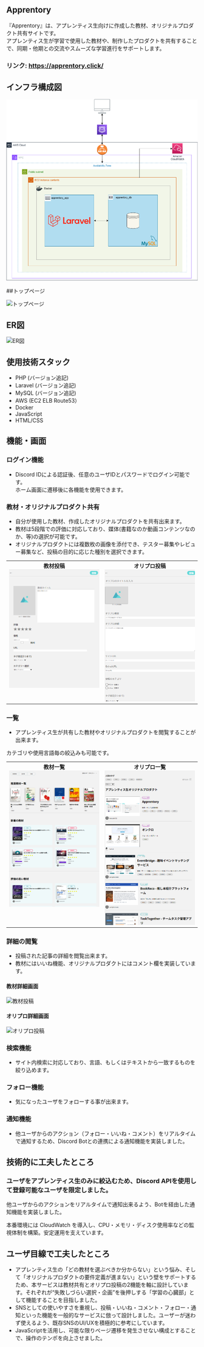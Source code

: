 ## Apprentory
『Apprentory』は、アプレンティス生向けに作成した教材、オリジナルプロダクト共有サイトです。<br>
アプレンティス生が学習で使用した教材や、制作したプロダクトを共有することで、同期・他期との交流やスムーズな学習進行をサポートします。 <br>

### リンク: https://apprentory.click/


## インフラ構成図
![インフラ](./docs/apprentory_diagram.png)

##トップページ

![トップページ](./docs/material_screen.png")

## ER図
![ER図](https://private-user-images.githubusercontent.com/180067613/442844785-bc2391c4-c528-487c-ae58-2750a3a31ffe.png?jwt=eyJhbGciOiJIUzI1NiIsInR5cCI6IkpXVCJ9.eyJpc3MiOiJnaXRodWIuY29tIiwiYXVkIjoicmF3LmdpdGh1YnVzZXJjb250ZW50LmNvbSIsImtleSI6ImtleTUiLCJleHAiOjE3NDcwNjgxODgsIm5iZiI6MTc0NzA2Nzg4OCwicGF0aCI6Ii8xODAwNjc2MTMvNDQyODQ0Nzg1LWJjMjM5MWM0LWM1MjgtNDg3Yy1hZTU4LTI3NTBhM2EzMWZmZS5wbmc_WC1BbXotQWxnb3JpdGhtPUFXUzQtSE1BQy1TSEEyNTYmWC1BbXotQ3JlZGVudGlhbD1BS0lBVkNPRFlMU0E1M1BRSzRaQSUyRjIwMjUwNTEyJTJGdXMtZWFzdC0xJTJGczMlMkZhd3M0X3JlcXVlc3QmWC1BbXotRGF0ZT0yMDI1MDUxMlQxNjM4MDhaJlgtQW16LUV4cGlyZXM9MzAwJlgtQW16LVNpZ25hdHVyZT01NDg1MDY5Yzg5NTA5ZjNmYWZmN2RmNzdhYThlNTI1NGZhZTFlMDhhYzVlZTk3MjFjMjNhYzZjODYyZTVmYTBiJlgtQW16LVNpZ25lZEhlYWRlcnM9aG9zdCJ9.qes4KyZ4tMTleWwBr3a7Hd42f53jyNAn1G4CsFs91fo)

## 使用技術スタック
- PHP (バージョン追記)
- Laravel (バージョン追記)
- MySQL (バージョン追記)
- AWS (EC2 ELB Route53）
- Docker
- JavaScript
- HTML/CSS

## 機能・画面
### ログイン機能
- Discord IDによる認証後、任意のユーザIDとパスワードでログイン可能です。 <br>
ホーム画面に遷移後に各機能を使用できます。


### 教材・オリジナルプロダクト共有
- 自分が使用した教材、作成したオリジナルプロダクトを共有出来ます。<br>
- 教材は5段階での評価に対応しており、媒体(書籍なのか動画コンテンツなのか、等)の選択が可能です。<br>
- オリジナルプロダクトには複数枚の画像を添付でき、テスター募集やレビュー募集など、投稿の目的に応じた種別を選択できます。

<table>
  <tr>
    <td align="center" valign="top" width="50%">
      <strong>教材投稿</strong><br>
      <img src="./docs/material_create_screen.png" width="300"/>
    </td>
    <td align="center" valign="top" width="50%">
      <strong>オリプロ投稿</strong><br>
      <img src="./docs/product_create_screen.png" width="300"/>
    </td>
  </tr>
</table>

### 一覧
- アプレンティス生が共有した教材やオリジナルプロダクトを閲覧することが出来ます。

カテゴリや使用言語毎の絞込みも可能です。

<table>
  <tr>
    <td align="center" valign="top" width="50%">
      <strong>教材一覧</strong><br>
      <img src="./docs/material_screen.png" width="300"/>
    </td>
    <td align="center" valign="top" width="50%">
      <strong>オリプロ一覧</strong><br>
      <img src="./docs/product_screen.png" width="300"/>
    </td>
  </tr>
</table>


### 詳細の閲覧
- 投稿された記事の詳細を閲覧出来ます。
- 教材にはいいね機能、オリジナルプロダクトにはコメント欄を実装しています。

#### 教材詳細画面
![教材投稿](https://private-user-images.githubusercontent.com/180067613/442595872-c171cb38-9d9e-470f-9692-1838e9316759.png?jwt=eyJhbGciOiJIUzI1NiIsInR5cCI6IkpXVCJ9.eyJpc3MiOiJnaXRodWIuY29tIiwiYXVkIjoicmF3LmdpdGh1YnVzZXJjb250ZW50LmNvbSIsImtleSI6ImtleTUiLCJleHAiOjE3NDcwNjg4NzcsIm5iZiI6MTc0NzA2ODU3NywicGF0aCI6Ii8xODAwNjc2MTMvNDQyNTk1ODcyLWMxNzFjYjM4LTlkOWUtNDcwZi05NjkyLTE4MzhlOTMxNjc1OS5wbmc_WC1BbXotQWxnb3JpdGhtPUFXUzQtSE1BQy1TSEEyNTYmWC1BbXotQ3JlZGVudGlhbD1BS0lBVkNPRFlMU0E1M1BRSzRaQSUyRjIwMjUwNTEyJTJGdXMtZWFzdC0xJTJGczMlMkZhd3M0X3JlcXVlc3QmWC1BbXotRGF0ZT0yMDI1MDUxMlQxNjQ5MzdaJlgtQW16LUV4cGlyZXM9MzAwJlgtQW16LVNpZ25hdHVyZT02OTE3YjViYjgyNTIxZGNiNWFiOGVkYTliNzczNmQ5NjYzMTFlNDkxNWRkNGVkZDYxZmQxMGRjOTVjNzAzY2VmJlgtQW16LVNpZ25lZEhlYWRlcnM9aG9zdCJ9.KX3232PjYRb71qKOx_kBwMwR0AaZ0Whi6_JyXTTip88)

#### オリプロ詳細画面
![オリプロ投稿](https://private-user-images.githubusercontent.com/180067613/442595940-66cefbfa-bb66-4eea-acf8-cbfea5a4c565.png?jwt=eyJhbGciOiJIUzI1NiIsInR5cCI6IkpXVCJ9.eyJpc3MiOiJnaXRodWIuY29tIiwiYXVkIjoicmF3LmdpdGh1YnVzZXJjb250ZW50LmNvbSIsImtleSI6ImtleTUiLCJleHAiOjE3NDcwNjg4ODgsIm5iZiI6MTc0NzA2ODU4OCwicGF0aCI6Ii8xODAwNjc2MTMvNDQyNTk1OTQwLTY2Y2VmYmZhLWJiNjYtNGVlYS1hY2Y4LWNiZmVhNWE0YzU2NS5wbmc_WC1BbXotQWxnb3JpdGhtPUFXUzQtSE1BQy1TSEEyNTYmWC1BbXotQ3JlZGVudGlhbD1BS0lBVkNPRFlMU0E1M1BRSzRaQSUyRjIwMjUwNTEyJTJGdXMtZWFzdC0xJTJGczMlMkZhd3M0X3JlcXVlc3QmWC1BbXotRGF0ZT0yMDI1MDUxMlQxNjQ5NDhaJlgtQW16LUV4cGlyZXM9MzAwJlgtQW16LVNpZ25hdHVyZT0xY2Y2YzI5MzQzZWY1ZWY4OWI4NjA5Y2E3ZDVmNzJiZjYyYmI1MzY1NjMxN2YxM2ZjMWQyNWE3ZDczOGM5OTBkJlgtQW16LVNpZ25lZEhlYWRlcnM9aG9zdCJ9.Tk5FjBsuDTNYZhPx6ppvpCV31wLHvogPvc4QJjCenFc)


### 検索機能
- サイト内検索に対応しており、言語、もしくはテキストから一致するものを絞り込めます。

### フォロー機能
- 気になったユーザをフォローする事が出来ます。

### 通知機能
- 他ユーザからのアクション（フォロー・いいね・コメント）をリアルタイムで通知するため、Discord Botとの連携による通知機能を実装しました。


## 技術的に工夫したところ
### ユーザをアプレンティス生のみに絞込むため、Discord APIを使用して登録可能なユーザを限定しました。<br>
他ユーザからのアクションをリアルタイムで通知出来るよう、Botを経由した通知機能を実装しました。

本番環境には CloudWatch を導入し、CPU・メモリ・ディスク使用率などの監視体制を構築。安定運用を支えています。
## ユーザ目線で工夫したところ
- アプレンティス生の「どの教材を選ぶべきか分からない」という悩み、そして「オリジナルプロダクトの要件定義が進まない」という壁をサポートするため、本サービスは教材共有とオリプロ投稿の2機能を軸に設計しています。それぞれが“失敗しづらい選択・企画”を後押しする「学習の心臓部」として機能することを目指しました。
- SNSとしての使いやすさを重視し、投稿・いいね・コメント・フォロー・通知といった機能を一般的なサービスに倣って設計しました。ユーザーが迷わず使えるよう、既存SNSのUI/UXを積極的に参考にしています。
- JavaScriptを活用し、可能な限りページ遷移を発生させない構成とすることで、操作のテンポを向上させました。
